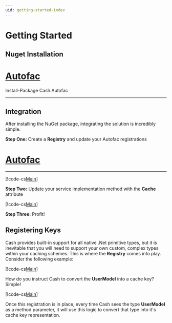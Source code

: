 ```yaml
---
uid: getting-started-index
---
```


# Getting Started

## Nuget Installation

# [Autofac](#tab/autofac)

Install-Package Cash.Autofac

***

## Integration

After installing the NuGet package, integrating the solution is incredibly simple.

**Step One:** Create a **Registry** and update your Autofac registrations

# [Autofac](#tab/autofac)

***

[!code-cs[Main](samples/autofac/integration-with-container-builder.cs)]

**Step Two:** Update your service implementation method with the **Cache** attribute

[!code-cs[Main](samples/autofac/integration-with-service.cs)]

**Step Three:** Profit!

## Registering Keys

Cash provides built-in support for all native .Net primitive types, but it is inevitable that you will need to support your own custom, complex types within your caching schemes.  This is where the **Registry** comes into play.  Consider the following example:

[!code-cs[Main](samples/registry/complex-type-registrations-models.cs)]

How do you instruct Cash to convert the **UserModel** into a cache key?  Simple!

[!code-cs[Main](samples/registry/complex-type-registrations.cs)]

Once this registration is in place, every time Cash sees the type **UserModel** as a method parameter, it will use this logic to convert that type into it's cache key representation.